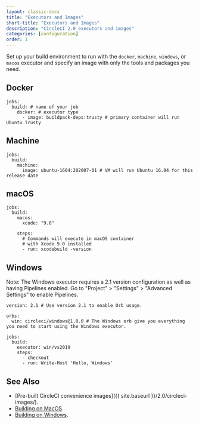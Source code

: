 ```yaml
---
layout: classic-docs
title: "Executors and Images"
short-title: "Executors and Images"
description: "CircleCI 2.0 executors and images"
categories: [configuration]
order: 1
---
```


Set up your build environment to run with the `docker`, `machine`, `windows`, or `macos` executor and specify an image with only the tools and packages you need.

## Docker

```
jobs:
  build: # name of your job
    docker: # executor type
      - image: buildpack-deps:trusty # primary container will run Ubuntu Trusty
```

## Machine

```
jobs:
  build: 
    machine: 
      image: ubuntu-1604:202007-01 # VM will run Ubuntu 16.04 for this release date
```

## macOS

```
jobs:
  build:
    macos:
      xcode: "9.0"
      
    steps:
      # Commands will execute in macOS container
      # with Xcode 9.0 installed
      - run: xcodebuild -version
```


## Windows

Note: The Windows executor requires a 2.1 version configuration as well as having Pipelines enabled. Go to "Project" > "Settings" > "Advanced Settings" to enable Pipelines.

```
version: 2.1 # Use version 2.1 to enable Orb usage.

orbs:
  win: circleci/windows@1.0.0 # The Windows orb give you everything you need to start using the Windows executor.

jobs:
  build:
    executor: win/vs2019
    steps:
      - checkout
      - run: Write-Host 'Hello, Windows'
```

## See Also

* [Pre-built CircleCI convenience images]({{ site.baseurl }}/2.0/circleci-images/).
* [Building on MacOS]({{site.baseurl}}/2.0/hello-world-macos).
* [Building on Windows]({{site.baseurl}}/2.0/hello-world-windows).

